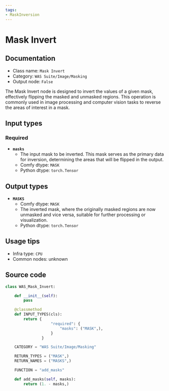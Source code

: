 ```yaml
---
tags:
- MaskInversion
---
```


# Mask Invert
## Documentation
- Class name: `Mask Invert`
- Category: `WAS Suite/Image/Masking`
- Output node: `False`

The Mask Invert node is designed to invert the values of a given mask, effectively flipping the masked and unmasked regions. This operation is commonly used in image processing and computer vision tasks to reverse the areas of interest in a mask.
## Input types
### Required
- **`masks`**
    - The input mask to be inverted. This mask serves as the primary data for inversion, determining the areas that will be flipped in the output.
    - Comfy dtype: `MASK`
    - Python dtype: `torch.Tensor`
## Output types
- **`MASKS`**
    - Comfy dtype: `MASK`
    - The inverted mask, where the originally masked regions are now unmasked and vice versa, suitable for further processing or visualization.
    - Python dtype: `torch.Tensor`
## Usage tips
- Infra type: `CPU`
- Common nodes: unknown


## Source code
```python
class WAS_Mask_Invert:

    def __init__(self):
        pass

    @classmethod
    def INPUT_TYPES(cls):
        return {
                    "required": {
                        "masks": ("MASK",),
                    }
                }

    CATEGORY = "WAS Suite/Image/Masking"

    RETURN_TYPES = ("MASK",)
    RETURN_NAMES = ("MASKS",)

    FUNCTION = "add_masks"

    def add_masks(self, masks):
        return (1. - masks,)

```
